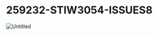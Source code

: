 # 259232-STIW3054-ISSUES8
![Untitled](https://user-images.githubusercontent.com/55937743/81182063-ecb53900-8fdf-11ea-8851-109f0f7dd9a6.png)
